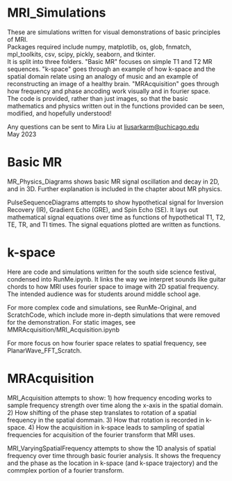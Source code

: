 # MRI_Simulations
 These are simulations written for visual demonstrations of basic principles of MRI.\
 Packages required include numpy, matplotlib, os, glob, fnmatch, mpl_toolkits, csv, scipy, pickly, seaborn, and tkinter.\
 It is split into three folders. "Basic MR" focuses on simple T1 and T2 MR sequences. "k-space" goes through an example of how k-space and the spatial domain relate using an analogy of music and an example of reconstructing an image of a healthy brain. "MRAcquisition" goes through how frequency and phase ancoding work visually and in fourier space. \
 The code is provided, rather than just images, so that the basic mathematics and physics written out in the functions provided can be seen, modified, and hopefully understood!
 
 Any questions can be sent to Mira Liu at liusarkarm@uchicago.edu\
May 2023

# Basic MR
 MR_Physics_Diagrams shows basic MR signal oscillation and decay in 2D, and in 3D. Further explanation is included in the chapter about MR physics.
 
 PulseSequenceDiagrams attempts to show hypothetical signal for Inversion Recovery (IR), Gradient Echo (GRE), and Spin Echo (SE). It lays out mathematical signal equations over time as functions of hypothetical T1, T2, TE, TR, and TI times. The signal equations plotted are written as functions.
 
# k-space

Here are code and simulations written for the south side science festival, condensed into RunMe.ipynb. It links the way we interpret sounds like guitar chords to how MRI uses fourier space to image with 2D spatial frequency. The intended audience was for students around middle school age.

For more complex code and simulations, see RunMe-Original, and ScratchCode, which include more in-depth simulations that were removed for the demonstration. For static images, see MMRAcquisition/MRI_Acquisition.ipynb

For more focus on how fourier space relates to spatial frequency, see PlanarWave_FFT_Scratch.

# MRAcquisition

MRI_Acquisition attempts to show: 1) how frequency encoding works to sample frequency strength over time along the x-axis in the spatial domain. 2) How shifting of the phase step translates to rotation of a spatial frequency in the spatial dommain. 3) How that rotation is recorded in k-space. 4) How the acquisition in k-space leads to sampling of spatial frequencies for acquisition of the fourier transform that MRI uses. 

MRI_VaryingSpatialFrequency attempts to show the 1D analysis of spatial frequency over time through basic fourier analysis. It shows the frequency and the phase as the location in k-space (and k-space trajectory) and the commplex portion of a fourier transform. 





